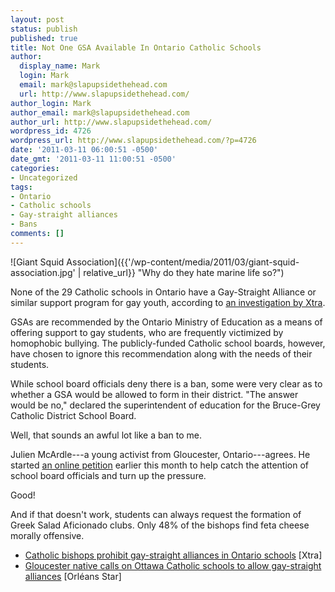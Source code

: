 ```yaml
---
layout: post
status: publish
published: true
title: Not One GSA Available In Ontario Catholic Schools
author:
  display_name: Mark
  login: Mark
  email: mark@slapupsidethehead.com
  url: http://www.slapupsidethehead.com/
author_login: Mark
author_email: mark@slapupsidethehead.com
author_url: http://www.slapupsidethehead.com/
wordpress_id: 4726
wordpress_url: http://www.slapupsidethehead.com/?p=4726
date: '2011-03-11 06:00:51 -0500'
date_gmt: '2011-03-11 11:00:51 -0500'
categories:
- Uncategorized
tags:
- Ontario
- Catholic schools
- Gay-straight alliances
- Bans
comments: []
---
```

![Giant Squid Association]({{'/wp-content/media/2011/03/giant-squid-association.jpg' | relative_url}} "Why do they hate marine life so?")

None of the 29 Catholic schools in Ontario have a Gay-Straight Alliance or similar support program for gay youth, according to [an investigation by Xtra](http://www.xtra.ca/public/National/Catholic_bishops_prohibit_gaystraight_alliances_in_Ontario_schools-9760.aspx "Good work!").

GSAs are recommended by the Ontario Ministry of Education as a means of offering support to gay students, who are frequently victimized by homophobic bullying. The publicly-funded Catholic school boards, however, have chosen to ignore this recommendation along with the needs of their students.

While school board officials deny there is a ban, some were very clear as to whether a GSA would be allowed to form in their district. "The answer would be no," declared the superintendent of education for the Bruce-Grey Catholic District School Board.

Well, that sounds an awful lot like a ban to me.

Julien McArdle---a young activist from Gloucester, Ontario---agrees. He started [an online petition](http://stopthehate.ca/ "Provocatively titled, but with a good cause") earlier this month to help catch the attention of school board officials and turn up the pressure.

Good!

And if that doesn't work, students can always request the formation of Greek Salad Aficionado clubs. Only 48% of the bishops find feta cheese morally offensive.

- [Catholic bishops prohibit gay-straight alliances in Ontario schools](http://www.xtra.ca/public/National/Catholic_bishops_prohibit_gaystraight_alliances_in_Ontario_schools-9760.aspx) [Xtra]
- [Gloucester native calls on Ottawa Catholic schools to allow gay-straight alliances](http://www.orleansstar.ca/News/Local/2011-03-02/article-2294634/Gloucester-native-calls-on-Ottawa-Catholic-schools-to-allow-gay-straight-alliances/1) [Orléans Star]
